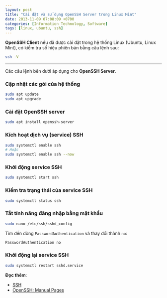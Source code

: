 ```yaml
---
layout: post
title: "Cài đặt và sử dụng OpenSSH Server trong Linux Mint"
date: 2013-11-09 07:08:09 +0700
categories: [Information Technology, Software]
tags: [linux, ubuntu, ssh]
---
```


**OpenSSH Client** nếu đã được cài đặt trong hệ thống Linux (Ubuntu, Linux Mint), có kiểm tra số hiệu phiên bản bằng câu lệnh sau:  
```bash
ssh -V
```  

---

Các câu lệnh bên dưới áp dụng cho **OpenSSH Server**.  

### Cập nhật các gói của hệ thống
```bash
sudo apt update
sudo apt upgrade
```  

### Cài đặt OpenSSH server
```bash
sudo apt install openssh-server
```  

### Kích hoạt dịch vụ (service) SSH
```bash
sudo systemctl enable ssh
# Hoặc
sudo systemctl enable ssh --now
```  

### Khởi động service SSH
```bash
sudo systemctl start ssh
```  

### Kiểm tra trạng thái của service SSH
```bash
sudo systemctl status ssh
```  

### Tắt tính năng đăng nhập bằng mật khẩu
```bash
sudo nano /etc/ssh/sshd_config
```  
Tìm đến dòng `PasswordAuthentication` và thay đổi thành `no`:  
```bash
PasswordAuthentication no
```  

### Khởi động lại service SSH
```bash
sudo systemctl restart sshd.service
```  

**Đọc thêm**: 
- [SSH](https://vegetaz.github.io/posts/ssh/)
- [OpenSSH: Manual Pages](https://www.openssh.com/manual.html)
